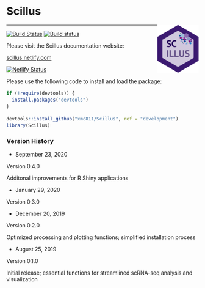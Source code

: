 # Scillus

<img align="right" width="108" height="125" src="Scillus.png">

---

[![Build Status](https://travis-ci.com/xmc811/Scillus.svg?branch=master)](https://travis-ci.com/xmc811/Scillus)
[![Build status](https://ci.appveyor.com/api/projects/status/dkq1xn6574kqgs0s/branch/master?svg=true)](https://ci.appveyor.com/project/xmc811/scillus/branch/master)




Please visit the Scillus documentation website:

[scillus.netlify.com](http://scillus.netlify.com)


[![Netlify Status](https://api.netlify.com/api/v1/badges/eadbcb9a-16d1-4a9a-9e50-c0e8d4104ddc/deploy-status)](https://app.netlify.com/sites/scillus/deploys)



Please use the following code to install and load the package:

```R
if (!require(devtools)) {
  install.packages("devtools")
}

devtools::install_github("xmc811/Scillus", ref = "development")
library(Scillus)
```

### Version History

* September 23, 2020

Version 0.4.0

Additonal improvements for R Shiny applications


* January 29, 2020

Version 0.3.0


* December 20, 2019

Version 0.2.0

Optimized processing and plotting functions; simplified installation process


* August 25, 2019

Version 0.1.0

Initial release; essential functions for streamlined scRNA-seq analysis and visualization
